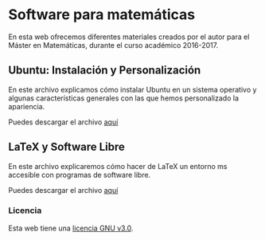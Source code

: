 # Software para matemáticas


En esta web ofrecemos diferentes materiales creados por el autor para el Máster en Matemáticas, durante el curso académico 2016-2017.

## Ubuntu: Instalación y Personalización

En este archivo explicamos cómo instalar Ubuntu en un sistema operativo y algunas características generales con las que hemos personalizado la apariencia.

Puedes descargar el archivo [aquí](https://github.com/Salvichu/Software-for-Mathematics/blob/master/Informe%20Instalación%20Ubuntu%20.pdf)

## LaTeX y Software Libre

En este archivo explicaremos cómo hacer de LaTeX un entorno ms accesible con programas de software libre.

Puedes descargar el archivo [aquí]( )

### Licencia

Esta web tiene una [licencia GNU v3.0](https://github.com/Salvichu/Software-for-Mathematics/blob/master/LICENSE).
